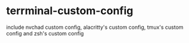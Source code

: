 # terrminal-custom-config
include nvchad custom config, alacritty's custom config, tmux's custom config and zsh's custom config

